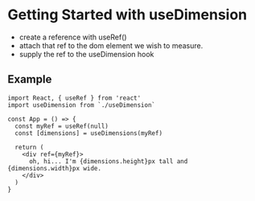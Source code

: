 # Getting Started with useDimension

- create a reference with useRef()
- attach that ref to the dom element we wish to measure.
- supply the ref to the useDimension hook

## Example
```
import React, { useRef } from 'react'
import useDimension from `./useDimension`

const App = () => {
  const myRef = useRef(null)
  const [dimensions] = useDimensions(myRef)

  return (
    <div ref={myRef}>
      oh, hi... I'm {dimensions.height}px tall and {dimensions.width}px wide.
    </div>
  )
}
```
